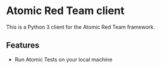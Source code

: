 # Atomic Red Team client

This is a Python 3 client for the Atomic Red Team framework.

## Features

- Run Atomic Tests on your local machine
